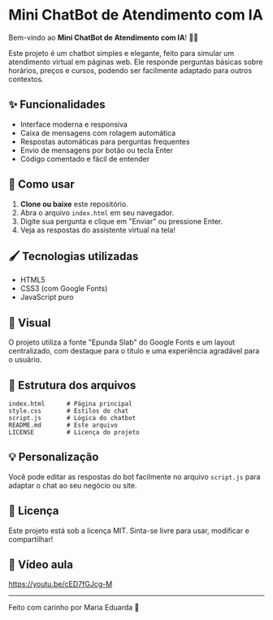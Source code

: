 # Mini ChatBot de Atendimento com IA

Bem-vindo ao **Mini ChatBot de Atendimento com IA**! 🤖💬

Este projeto é um chatbot simples e elegante, feito para simular um atendimento virtual em páginas web. Ele responde perguntas básicas sobre horários, preços e cursos, podendo ser facilmente adaptado para outros contextos.

## ✨ Funcionalidades
- Interface moderna e responsiva
- Caixa de mensagens com rolagem automática
- Respostas automáticas para perguntas frequentes
- Envio de mensagens por botão ou tecla Enter
- Código comentado e fácil de entender

## 🚀 Como usar
1. **Clone ou baixe** este repositório.
2. Abra o arquivo `index.html` em seu navegador.
3. Digite sua pergunta e clique em "Enviar" ou pressione Enter.
4. Veja as respostas do assistente virtual na tela!

## 🖌️ Tecnologias utilizadas
- HTML5
- CSS3 (com Google Fonts)
- JavaScript puro

## 🎨 Visual
O projeto utiliza a fonte "Epunda Slab" do Google Fonts e um layout centralizado, com destaque para o título e uma experiência agradável para o usuário.

## 📂 Estrutura dos arquivos
```
index.html      # Página principal
style.css       # Estilos do chat
script.js       # Lógica do chatbot
README.md       # Este arquivo
LICENSE         # Licença do projeto
```

## 💡 Personalização
Você pode editar as respostas do bot facilmente no arquivo `script.js` para adaptar o chat ao seu negócio ou site.

## 📜 Licença
Este projeto está sob a licença MIT. Sinta-se livre para usar, modificar e compartilhar!

## 🎥 Vídeo aula
https://youtu.be/cED7fGJcg-M

---

Feito com carinho por Maria Eduarda 💙